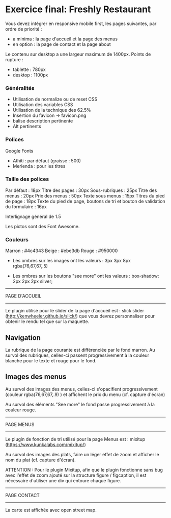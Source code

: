 # Exercice final: Freshly Restaurant

Vous devez intégrer en responsive mobile first, les pages suivantes, par ordre de priorité :
- a minima : la page d'accueil et la page des menus
- en option : la page de contact et la page about

Le contenu sur desktop a une largeur maximum de 1400px.
Points de rupture :
- tablette : 780px
- desktop : 1100px

### Généralités
- Utilisation de normalize ou de reset CSS
- Utilisation des variables CSS
- Utilisation de la technique des 62.5%
- Insertion du favicon -> favicon.png
- balise description pertinente
- Alt pertinents

### Polices

Google Fonts
- Athiti : par défaut (graisse : 500)
- Merienda : pour les titres

### Taille des polices

Par défaut : 18px
Titre des pages : 30px
Sous-rubriques : 25px
Titre des menus : 20px
Prix des menus : 50px
Texte sous menus : 15px
Titres du pied de page : 18px
Texte du pied de page, boutons de tri et bouton de validation du formulaire : 16px

Interlignage général de 1.5

Les pictos sont des Font Awesome.

### Couleurs

Marron : #4c4343
Beige : #ebe3db
Rouge : #950000

- Les ombres sur les images ont les valeurs : 3px 3px 8px rgba(76,67,67,.5)

- Les ombres sur les boutons "see more" ont les valeurs : box-shadow: 2px 2px 2px silver;

****************
 PAGE D'ACCUEIL
****************

Le plugin utilisé pour le slider de la page d'accueil est : slick slider (http://kenwheeler.github.io/slick/) que vous devrez personnaliser pour obtenir le rendu tel que sur la maquette.

Navigation
-----------
La rubrique de la page courante est différenciée par le fond marron.
Au survol des rubriques, celles-ci passent progressivement à la couleur blanche pour le texte et rouge pour le fond.

Images des menus
----------------
Au survol des images des menus, celles-ci s'opacifient progressivement (couleur rgba(76,67,67,.9) ) et affichent le prix du menu (cf. capture d'écran)

Au survol des éléments "See more" le fond passe progressivement à la couleur rouge.

************
 PAGE MENUS
************

Le plugin de fonction de tri utilisé pour la page Menus est : mixitup (https://www.kunkalabs.com/mixitup/)

Au survol des images des plats, faire un léger effet de zoom et afficher le nom du plat (cf. capture d'écran).

ATTENTION : Pour le plugin Mixitup, afin que le plugin fonctionne sans bug avec l'effet de zoom ajouté sur la structure figure / figcaption, il est nécessaire d'utiliser une div qui entoure chaque figure.

**************
 PAGE CONTACT
**************

La carte est affichée avec open street map.

